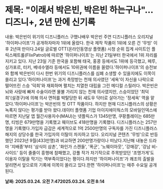 # **제목: "이래서 박은빈, 박은빈 하는구나"…디즈니+, 2년 만에 신기록**

  내용: 박은빈이 위기의 디즈니플러스 구했나배우 박은빈 주연 디즈니플러스 오리지널 '하이퍼나이프'가 공개하자마자 1위에 올랐다. 한국 제작 작품이 1위에 오른 건 '무빙' 이후 2년여 만이다.24일 글로벌 OTT(온라인동영상 플랫폼) 시청 순위 집계 사이트인 플릭스패트롤(FlixPatrol)에 따르면 '하이퍼나이프'는 지난 21일부터 한국에서 1위 자리를 지키고 있다. 지난 23일 기준 한국을 포함해 태국, 홍콩 등에서도 1위에 등극했고, 페루, 싱가포르, 터키, 베네수엘라 등에서도 10위권에 이름을 올렸다.'하이퍼나이프'의 승전보와 함께 박은빈이 다시 한번 위기의 디즈니플러스를 심폐 소생할 수 있을지에도 이목이 쏠리고 있다.'하이퍼나이프'는 과거 촉망받는 천재 의사였던 '세옥'이 자신을 나락으로 떨어뜨린 스승 '덕희'와 재회하며 펼치는 치열한 대립을 그린 메디컬 스릴러다. 박은빈은 뇌와 사랑에 빠져 수술이라면 물불 가리지 않는 천재 의사였지만, 스승이었던 '최덕희'(설경구)에 의해 의사 면허를 박탈당한 뒤 섀도우 닥터로 살아가는 '정세옥' 역을 맡았다.'하이퍼나이프'는 박은빈의 첫 OTT 작품이다. 하지만 현재 디즈니플러스의 상황은 녹록지 않다는 평가를 받아 왔다.데이터 플랫폼 기업 아이지에이웍스의 모바일인덱스에 따르면 지난달 앱 월간사용자수(MAU)는 넷플릭스가 1345만명, 쿠팡플레이는 685만명, 티빙은 679만명을 기록했고 웨이브도 418만명을 기록했다. 디즈니플러스는 257만명을 기록했다.가입자 급감은 세계적으로 1억 2500만명의 구독자를 가진 디즈니플러스 해지의 상당수를 한국 가입자의 이탈이 차지하고 있다. 오리지널 콘텐츠 '무빙'으로 반등했던 2023년 9월(433만명)과 비교하면 200만명가량이나 떠났다.지난해 내놓은 드라마 '지배종'부터 '삼식이 삼촌', '화인가 스캔들', '폭군', '노웨이아웃', '강매강', '강남 비-사이드' 등이 줄줄이 흥행에 참패했고, 강풀 작가 차기작으로 주목받았던 '조명가게'도 이용자 이탈을 막기는 역부족이었다는 평이다.하지만 '하이퍼나이프'가 쾌조의 출발을 알리면서 앞으로의 기록에 이목이 쏠리고 있다.한편 '하이퍼나이프'는 매주 수요일 공개된다.

  **날짜: 2025.03.24. 오전 7:472025.03.24. 오전 8:14**